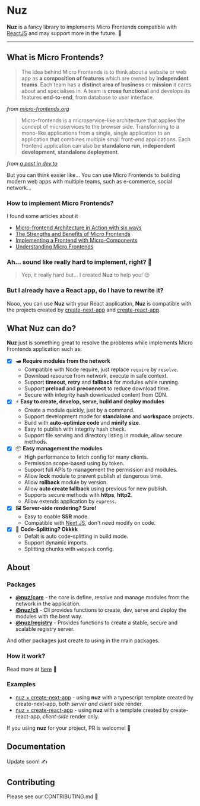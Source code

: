 # Nuz

**Nuz** is a fancy library to implements Micro Frontends compatible with [ReactJS](#) and may support more in the future. 🏃

***

## What is Micro Frontends?

> The idea behind Micro Frontends is to think about a website or web app as **a composition of features** which are owned by **independent teams**. Each team has a **distinct area of business** or **mission** it cares about and specialises in. A team is **cross functional** and develops its features **end-to-end**, from database to user interface.

*from [micro-frontends.org](https://micro-frontends.org)*

> Micro-frontends is a microservice-like architecture that applies the concept of microservices to the browser side. Transforming to a mono-like applications from a single, single application to an application that combines multiple small front-end applications. Each frontend application can also be **standalone run**, **independent development**, **standalone deployment**.

*from [a post in dev.to](https://dev.to/phodal/micro-frontend-architecture-in-action-4n60)*

But you can think easier like... You can use Micro Frontends to building modern web apps with multiple teams, such as e-commerce, social network...

### How to implement Micro Frontends?

I found some articles about it

- [Micro-frontend Architecture in Action with six ways](https://dev.to/phodal/micro-frontend-architecture-in-action-4n60)
- [The Strengths and Benefits of Micro Frontends](https://www.toptal.com/front-end/micro-frontends-strengths-benefits)
- [Implementing a Frontend with Micro-Components](https://itnext.io/micro-frontend-941a5f1a3e72)
- [Understanding Micro Frontends](https://hackernoon.com/understanding-micro-frontends-b1c11585a297)

### Ah... sound like really hard to implement, right? 🤯 

> Yep, it really hard but... I created **Nuz** to help you! 😉

### But I already have a React app, do I have to rewrite it?

Nooo, you can use **Nuz** with your React application, **Nuz** is compatible with the projects created by [create-next-app](https://github.com/zeit/next.js) and [create-react-app](https://github.com/facebook/create-react-app).

## What Nuz can do?

**Nuz** just is something great to resolve the problems while implements Micro Frontends application such as:

- [x] 🛥 **Require modules from the network**
  - Compatible with Node require, just replace `require` by `resolve`.
  - Download resource from network, execute in safe context.
  - Support **timeout**, **retry** and **fallback** for modules while running.
  - Support **preload** and **preconnect** to reduce download time.
  - Secure with integrity hash downloaded content from CDN.
- [x] ⚡️ **Easy to create, develop, serve, build and deploy modules**
  - Create a module quickly, just by a command.
  - Support development mode for **standalone** and **workspace** projects.
  - Build with **auto-optimize code** and **minify size**.
  - Easy to publish with integrity hash check.
  - Support file serving and directory listing in module, allow secure methods.
- [x] 📦 **Easy management the modules**
  - High performance to fetch config for many clients.
  - Permission scope-based using by token.
  - Support full APIs to management the permission and modules.
  - Allow **lock** module to prevent publish at dangerous time.
  - Allow **rollback** module by version.
  - Allow **auto create fallback** using previous for new publish.
  - Supports secure methods with **https**, **http2**.
  - Allow extends application by `express`.
- [x] 🖼 **Server-side rendering? Sure!**
  - Easy to enable **SSR** mode.
  - Compatible with [Next.JS](https://github.com/zeit/next.js), don't need modify on code.
- [x] 🧩 **Code-Splitting? Okkkk**
  - Defalt is auto code-splitting in build mode.
  - Support dynamic imports.
  - Splitting chunks with `webpack` config.


## About

### Packages

- **[@nuz/core](#)** - the core is define, resolve and manage  modules from the network in the application.
- **[@nuz/cli](#)** - Cli provides functions to create, dev, serve and deploy the modules with the best way.
- **[@nuz/registry](#)** - Provides functions to create a stable, secure and scalable registry server.

And other packages just create to using in the main packages.

### How it work?

Read more at [here](#) 🙈

### Examples

* [nuz + create-next-app](#) - using **nuz** with a typescript template created by create-next-app, both *server and client* side render.
* [nuz + create-react-app](#) - using **nuz** with a template created by create-react-app, *client-side* render only.

If you using **nuz** for your project, PR is welcome! 🎉

## Documentation

Update soon! ✍️

## Contributing

Please see our CONTRIBUTING.md 📝

